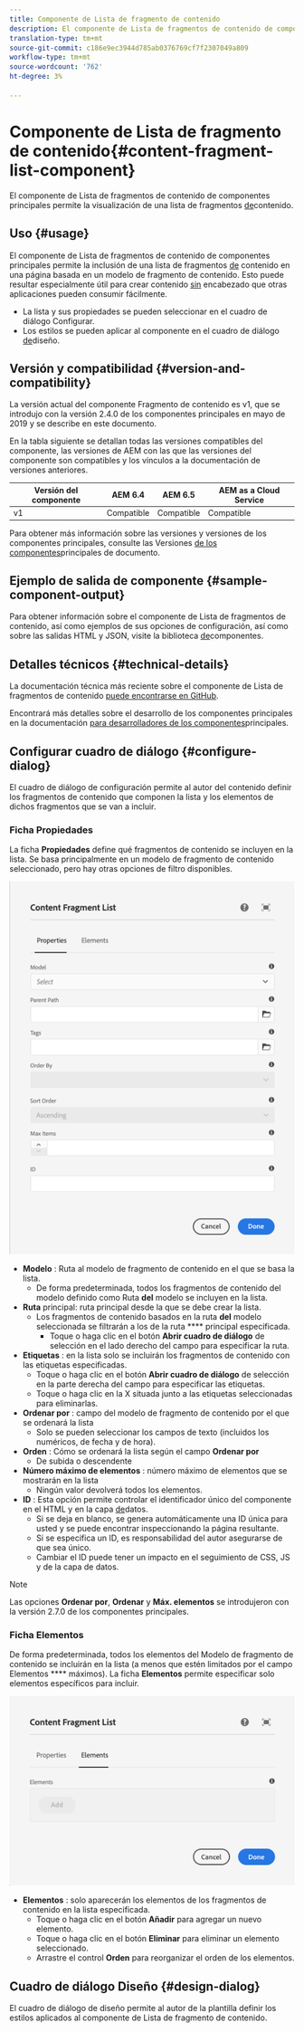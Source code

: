 ```yaml
---
title: Componente de Lista de fragmento de contenido
description: El componente de Lista de fragmentos de contenido de componentes principales permite la visualización de una lista de fragmentos de contenido.
translation-type: tm+mt
source-git-commit: c186e9ec3944d785ab0376769cf7f2307049a809
workflow-type: tm+mt
source-wordcount: '762'
ht-degree: 3%

---
```



# Componente de Lista de fragmento de contenido{#content-fragment-list-component}

El componente de Lista de fragmentos de contenido de componentes principales permite la visualización de una lista de fragmentos [de](https://docs.adobe.com/content/help/en/experience-manager-cloud-service/assets/content-fragments/content-fragments.html)contenido.

## Uso {#usage}

El componente de Lista de fragmentos de contenido de componentes principales permite la inclusión de una lista de fragmentos [de](https://docs.adobe.com/content/help/en/experience-manager-cloud-service/assets/content-fragments/content-fragments.html) contenido en una página basada en un modelo de fragmento de contenido. Esto puede resultar especialmente útil para crear contenido [sin](https://helpx.adobe.com/experience-manager/6-5/sites/developing/user-guide.html?topic=/experience-manager/6-5/sites/developing/morehelp/headless.ug.js) encabezado que otras aplicaciones pueden consumir fácilmente.

* La lista y sus propiedades se pueden seleccionar en el cuadro de diálogo [](#configure-dialog)Configurar.
* Los estilos se pueden aplicar al componente en el cuadro de diálogo [de](#design-dialog)diseño.

## Versión y compatibilidad {#version-and-compatibility}

La versión actual del componente Fragmento de contenido es v1, que se introdujo con la versión 2.4.0 de los componentes principales en mayo de 2019 y se describe en este documento.

En la tabla siguiente se detallan todas las versiones compatibles del componente, las versiones de AEM con las que las versiones del componente son compatibles y los vínculos a la documentación de versiones anteriores.

| Versión del componente | AEM 6.4   | AEM 6.5 | AEM as a Cloud Service |
|--- |--- |---|---|
| v1 | Compatible | Compatible | Compatible |

Para obtener más información sobre las versiones y versiones de los componentes principales, consulte las Versiones [de los componentes](/help/versions.md)principales de documento.

## Ejemplo de salida de componente {#sample-component-output}

Para obtener información sobre el componente de Lista de fragmentos de contenido, así como ejemplos de sus opciones de configuración, así como sobre las salidas HTML y JSON, visite la biblioteca [de](https://adobe.com/go/aem_cmp_library_cflist)componentes.

## Detalles técnicos {#technical-details}

La documentación técnica más reciente sobre el componente de Lista de fragmentos de contenido [puede encontrarse en GitHub](https://adobe.com/go/aem_cmp_tech_cflist_v1).

Encontrará más detalles sobre el desarrollo de los componentes principales en la documentación [para desarrolladores de los componentes](/help/developing/overview.md)principales.

## Configurar cuadro de diálogo {#configure-dialog}

El cuadro de diálogo de configuración permite al autor del contenido definir los fragmentos de contenido que componen la lista y los elementos de dichos fragmentos que se van a incluir.

### Ficha Propiedades

La ficha **Propiedades** define qué fragmentos de contenido se incluyen en la lista. Se basa principalmente en un modelo de fragmento de contenido seleccionado, pero hay otras opciones de filtro disponibles.

![Ficha Propiedades del cuadro de diálogo de edición del componente de Lista Fragmento de contenido](/help/assets/content-fragment-list-properties.png)

* **Modelo** : Ruta al modelo de fragmento de contenido en el que se basa la lista.
   * De forma predeterminada, todos los fragmentos de contenido del modelo definido como Ruta **del** modelo se incluyen en la lista.
* **Ruta** principal: ruta principal desde la que se debe crear la lista.
   * Los fragmentos de contenido basados en la ruta **del** modelo seleccionada se filtrarán a los de la ruta **** principal especificada.
      * Toque o haga clic en el botón **Abrir cuadro de diálogo** de selección en el lado derecho del campo para especificar la ruta.
* **Etiquetas** : en la lista solo se incluirán los fragmentos de contenido con las etiquetas especificadas.
   * Toque o haga clic en el botón **Abrir cuadro de diálogo** de selección en la parte derecha del campo para especificar las etiquetas.
   * Toque o haga clic en la X situada junto a las etiquetas seleccionadas para eliminarlas.
* **Ordenar por** : campo del modelo de fragmento de contenido por el que se ordenará la lista
   * Solo se pueden seleccionar los campos de texto (incluidos los numéricos, de fecha y de hora).
* **Orden** : Cómo se ordenará la lista según el campo **Ordenar por**
   * De subida o descendente
* **Número máximo de elementos** : número máximo de elementos que se mostrarán en la lista
   * Ningún valor devolverá todos los elementos.
* **ID** : Esta opción permite controlar el identificador único del componente en el HTML y en la capa [de](/help/developing/data-layer/overview.md)datos.
   * Si se deja en blanco, se genera automáticamente una ID única para usted y se puede encontrar inspeccionando la página resultante.
   * Si se especifica un ID, es responsabilidad del autor asegurarse de que sea único.
   * Cambiar el ID puede tener un impacto en el seguimiento de CSS, JS y de la capa de datos.

>[!NOTE]
>Las opciones **Ordenar por**, **Ordenar** y **Máx. elementos** se introdujeron con la versión 2.7.0 de los componentes principales.

### Ficha Elementos

De forma predeterminada, todos los elementos del Modelo de fragmento de contenido se incluirán en la lista (a menos que estén limitados por el campo Elementos **** máximos). La ficha **Elementos** permite especificar solo elementos específicos para incluir.

![Ficha Elementos del cuadro de diálogo de edición del componente de Lista Fragmento de contenido](/help/assets/content-fragment-list-elements.png)

* **Elementos** : solo aparecerán los elementos de los fragmentos de contenido en la lista especificada.
   * Toque o haga clic en el botón **Añadir** para agregar un nuevo elemento.
   * Toque o haga clic en el botón **Eliminar** para eliminar un elemento seleccionado.
   * Arrastre el control **Orden** para reorganizar el orden de los elementos.

## Cuadro de diálogo Diseño {#design-dialog}

El cuadro de diálogo de diseño permite al autor de la plantilla definir los estilos aplicados al componente de Lista de fragmento de contenido.
